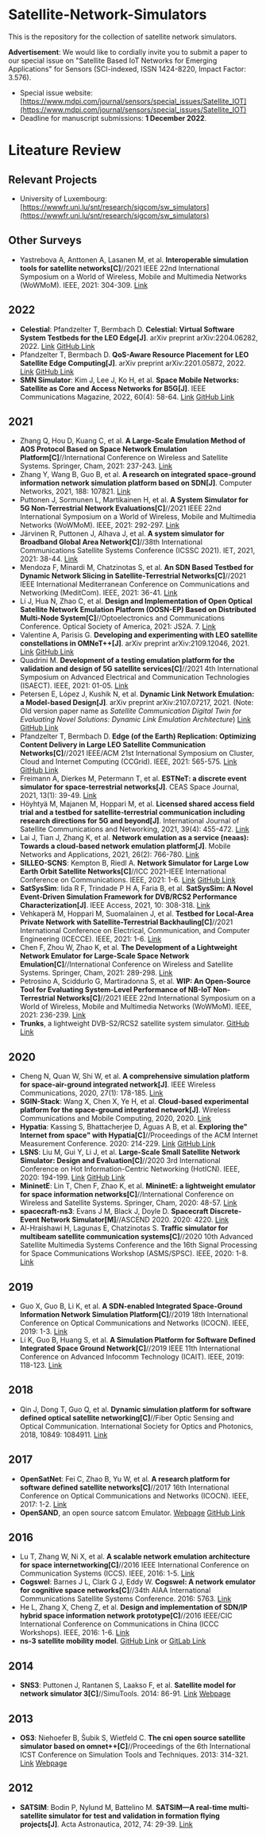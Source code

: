 # Satellite-Network-Simulators
This is the repository for the collection of satellite network simulators.

**Advertisement**: We would like to cordially invite you to submit a paper to our special issue on "Satellite Based IoT Networks for Emerging Applications" for Sensors (SCI-indexed, ISSN 1424-8220, Impact Factor: 3.576).
* Special issue website: [https://www.mdpi.com/journal/sensors/special_issues/Satellite_IOT](https://www.mdpi.com/journal/sensors/special_issues/Satellite_IOT)
* Deadline for manuscript submissions: **1 December 2022**.

# Liteature Review
## Relevant Projects
* University of Luxembourg: [https://wwwfr.uni.lu/snt/research/sigcom/sw_simulators](https://wwwfr.uni.lu/snt/research/sigcom/sw_simulators)

## Other Surveys
* Yastrebova A, Anttonen A, Lasanen M, et al. <b>Interoperable simulation tools for satellite networks[C]</b>//2021 IEEE 22nd International Symposium on a World of Wireless, Mobile and Multimedia Networks (WoWMoM). IEEE, 2021: 304-309. [Link](https://ieeexplore.ieee.org/abstract/document/9469436/)

## 2022
* <b>Celestial</b>: Pfandzelter T, Bermbach D. <b>Celestial: Virtual Software System Testbeds for the LEO Edge[J]</b>. arXiv preprint arXiv:2204.06282, 2022. [Link](https://arxiv.org/abs/2204.06282) [GitHub Link](https://github.com/OpenFogStack/celestial)
* Pfandzelter T, Bermbach D. <b>QoS-Aware Resource Placement for LEO Satellite Edge Computing[J]</b>. arXiv preprint arXiv:2201.05872, 2022. [Link](https://arxiv.org/abs/2201.05872) [GitHub Link](https://github.com/pfandzelter/optimal-leo-placement)
* <b>SMN Simulator</b>: Kim J, Lee J, Ko H, et al. <b>Space Mobile Networks: Satellite as Core and Access Networks for B5G[J]</b>. IEEE Communications Magazine, 2022, 60(4): 58-64. [Link](https://ieeexplore.ieee.org/abstract/document/9755268) [GitHub Link](https://github.com/Joonwoo-MNC/SMN-Simulator)

## 2021
* Zhang Q, Hou D, Kuang C, et al. <b>A Large-Scale Emulation Method of AOS Protocol Based on Space Network Emulation Platform[C]</b>//International Conference on Wireless and Satellite Systems. Springer, Cham, 2021: 237-243. [Link](https://link.springer.com/chapter/10.1007/978-3-030-93398-2_24)
* Zhang Y, Wang B, Guo B, et al. <b>A research on integrated space-ground information network simulation platform based on SDN[J]</b>. Computer Networks, 2021, 188: 107821. [Link](https://www.sciencedirect.com/science/article/pii/S1389128621000104)
* Puttonen J, Sormunen L, Martikainen H, et al. <b>A System Simulator for 5G Non-Terrestrial Network Evaluations[C]</b>//2021 IEEE 22nd International Symposium on a World of Wireless, Mobile and Multimedia Networks (WoWMoM). IEEE, 2021: 292-297. [Link](https://ieeexplore.ieee.org/abstract/document/9469494/)
* Järvinen R, Puttonen J, Alhava J, et al. <b>A system simulator for Broadband Global Area Network[C]</b>//38th International Communications Satellite Systems Conference (ICSSC 2021). IET, 2021, 2021: 38-44. [Link](https://ieeexplore.ieee.org/abstract/document/9780435/)
* Mendoza F, Minardi M, Chatzinotas S, et al. <b>An SDN Based Testbed for Dynamic Network Slicing in Satellite-Terrestrial Networks[C]</b>//2021 IEEE International Mediterranean Conference on Communications and Networking (MeditCom). IEEE, 2021: 36-41. [Link](https://ieeexplore.ieee.org/abstract/document/9647537/)
* Li J, Hua N, Zhao C, et al. <b>Design and Implementation of Open Optical Satellite Network Emulation Platform (OOSN-EP) Based on Distributed Multi-Node System[C]</b>//Optoelectronics and Communications Conference. Optical Society of America, 2021: JS2A. 7. [Link](https://www.osapublishing.org/abstract.cfm?uri=OECC-2021-JS2A.7)
* Valentine A, Parisis G. <b>Developing and experimenting with LEO satellite constellations in OMNeT++[J]</b>. arXiv preprint arXiv:2109.12046, 2021. [Link](https://arxiv.org/abs/2109.12046) [GitHub Link](https://github.com/Avian688/leosatellites)
* Quadrini M. <b>Development of a testing emulation platform for the validation and design of 5G satellite services[C]</b>//2021 4th International Symposium on Advanced Electrical and Communication Technologies (ISAECT). IEEE, 2021: 01-05. [Link](https://ieeexplore.ieee.org/abstract/document/9668581/)
* Petersen E, López J, Kushik N, et al. <b>Dynamic Link Network Emulation: a Model-based Design[J]</b>. arXiv preprint arXiv:2107.07217, 2021. (Note: Old version paper name as *Satellite Communication Digital Twin for Evaluating Novel Solutions: Dynamic Link Emulation Architecture*) [Link](https://arxiv.org/abs/2107.07217) [GitHub Link](https://github.com/ptrsen/DLinkEm) 
* Pfandzelter T, Bermbach D. <b>Edge (of the Earth) Replication: Optimizing Content Delivery in Large LEO Satellite Communication Networks[C]</b>//2021 IEEE/ACM 21st International Symposium on Cluster, Cloud and Internet Computing (CCGrid). IEEE, 2021: 565-575. [Link](https://ieeexplore.ieee.org/abstract/document/9499413/) [GitHub Link](https://github.com/pfandzelter/LLEOSCN-CDN-Sim)
* Freimann A, Dierkes M, Petermann T, et al. <b>ESTNeT: a discrete event simulator for space-terrestrial networks[J]</b>. CEAS Space Journal, 2021, 13(1): 39-49. [Link](https://link.springer.com/article/10.1007/s12567-020-00316-6)
* Höyhtyä M, Majanen M, Hoppari M, et al. <b>Licensed shared access field trial and a testbed for satellite‐terrestrial communication including research directions for 5G and beyond[J]</b>. International Journal of Satellite Communications and Networking, 2021, 39(4): 455-472. [Link](https://onlinelibrary.wiley.com/doi/abs/10.1002/sat.1380)
* Lai J, Tian J, Zhang K, et al. <b>Network emulation as a service (neaas): Towards a cloud-based network emulation platform[J]</b>. Mobile Networks and Applications, 2021, 26(2): 766-780. [Link](https://link.springer.com/article/10.1007/s11036-019-01426-0)
* <b>SILLEO-SCNS</b>: Kempton B, Riedl A. <b>Network Simulator for Large Low Earth Orbit Satellite Networks[C]</b>//ICC 2021-IEEE International Conference on Communications. IEEE, 2021: 1-6. [Link](https://ieeexplore.ieee.org/abstract/document/9500439/) [GitHub Link](https://github.com/Ben-Kempton/SILLEO-SCNS)
* <b>SatSysSim</b>: Iida R F, Trindade P H A, Faria B, et al. <b>SatSysSim: A Novel Event-Driven Simulation Framework for DVB/RCS2 Performance Characterization[J]</b>. IEEE Access, 2021, 10: 308-318. [Link](https://ieeexplore.ieee.org/abstract/document/9661421/)
* Vehkaperä M, Hoppari M, Suomalainen J, et al. <b>Testbed for Local-Area Private Network with Satellite-Terrestrial Backhauling[C]</b>//2021 International Conference on Electrical, Communication, and Computer Engineering (ICECCE). IEEE, 2021: 1-6. [Link](https://ieeexplore.ieee.org/abstract/document/9514101/)
* Chen F, Zhou W, Zhao K, et al. <b>The Development of a Lightweight Network Emulator for Large-Scale Space Network Emulation[C]</b>//International Conference on Wireless and Satellite Systems. Springer, Cham, 2021: 289-298. [Link](https://link.springer.com/chapter/10.1007/978-3-030-93398-2_29)
* Petrosino A, Sciddurlo G, Martiradonna S, et al. <b>WIP: An Open-Source Tool for Evaluating System-Level Performance of NB-IoT Non-Terrestrial Networks[C]</b>//2021 IEEE 22nd International Symposium on a World of Wireless, Mobile and Multimedia Networks (WoWMoM). IEEE, 2021: 236-239. [Link](https://ieeexplore.ieee.org/abstract/document/9469433/)
* <b>Trunks</b>, a lightweight DVB-S2/RCS2 satellite system simulator. [GitHub Link](https://github.com/shynuu/trunks)

## 2020
* Cheng N, Quan W, Shi W, et al. <b>A comprehensive simulation platform for space-air-ground integrated network[J]</b>. IEEE Wireless Communications, 2020, 27(1): 178-185. [Link](https://ieeexplore.ieee.org/abstract/document/8994207/)
* <b>SGIN-Stack</b>: Wang X, Chen X, Ye H, et al. <b>Cloud-based experimental platform for the space-ground integrated network[J]</b>. Wireless Communications and Mobile Computing, 2020, 2020. [Link](https://www.hindawi.com/journals/wcmc/2020/8893187/)
* <b>Hypatia</b>: Kassing S, Bhattacherjee D, Águas A B, et al. <b>Exploring the" Internet from space" with Hypatia[C]</b>//Proceedings of the ACM Internet Measurement Conference. 2020: 214-229. [Link](https://dl.acm.org/doi/abs/10.1145/3419394.3423635) [GitHub Link](https://github.com/snkas/hypatia)
* <b>LSNS</b>: Liu M, Gui Y, Li J, et al. <b>Large-Scale Small Satellite Network Simulator: Design and Evaluation[C]</b>//2020 3rd International Conference on Hot Information-Centric Networking (HotICN). IEEE, 2020: 194-199. [Link](https://ieeexplore.ieee.org/abstract/document/9350838/) [GitHub Link](https://github.com/infonetlijian/Large-Scale-Satellite-Network-Simulator-LSNS)
* <b>MininetE</b>: Lin T, Chen F, Zhao K, et al. <b>MininetE: a lightweight emulator for space information networks[C]</b>//International Conference on Wireless and Satellite Systems. Springer, Cham, 2020: 48-57. [Link](https://link.springer.com/chapter/10.1007/978-3-030-69069-4_5)
* <b>spacecraft-ns3</b>: Evans J M, Black J, Doyle D. <b>Spacecraft Discrete-Event Network Simulator[M]</b>//ASCEND 2020. 2020: 4220. [Link](https://arc.aiaa.org/doi/abs/10.2514/6.2020-4220)
* Al-Hraishawi H, Lagunas E, Chatzinotas S. <b>Traffic simulator for multibeam satellite communication systems[C]</b>//2020 10th Advanced Satellite Multimedia Systems Conference and the 16th Signal Processing for Space Communications Workshop (ASMS/SPSC). IEEE, 2020: 1-8. [Link](https://ieeexplore.ieee.org/abstract/document/9268831/)

## 2019
* Guo X, Guo B, Li K, et al. <b>A SDN-enabled Integrated Space-Ground Information Network Simulation Platform[C]</b>//2019 18th International Conference on Optical Communications and Networks (ICOCN). IEEE, 2019: 1-3. [Link](https://ieeexplore.ieee.org/abstract/document/8934091/)
* Li K, Guo B, Huang S, et al. <b>A Simulation Platform for Software Defined Integrated Space Ground Network[C]</b>//2019 IEEE 11th International Conference on Advanced Infocomm Technology (ICAIT). IEEE, 2019: 118-123. [Link](https://ieeexplore.ieee.org/abstract/document/8935928/)

## 2018
* Qin J, Dong T, Guo Q, et al. <b>Dynamic simulation platform for software defined optical satellite networking[C]</b>//Fiber Optic Sensing and Optical Communication. International Society for Optics and Photonics, 2018, 10849: 1084911. [Link](https://www.spiedigitallibrary.org/conference-proceedings-of-spie/10849/1084911/Dynamic-simulation-platform-for-software-defined-optical-satellite-networking/10.1117/12.2505497.short)

## 2017
* <b>OpenSatNet</b>: Fei C, Zhao B, Yu W, et al. <b>A research platform for software defined satellite networks[C]</b>//2017 16th International Conference on Optical Communications and Networks (ICOCN). IEEE, 2017: 1-2. [Link](https://ieeexplore.ieee.org/abstract/document/8121473/)
* <b>OpenSAND</b>, an open source satcom Emulator. [Webpage](https://www.opensand.org/) [GitHub Link](https://github.com/CNES/opensand)

## 2016
* Lu T, Zhang W, Ni X, et al. <b>A scalable network emulation architecture for space internetworking[C]</b>//2016 IEEE International Conference on Communication Systems (ICCS). IEEE, 2016: 1-5. [Link](https://ieeexplore.ieee.org/abstract/document/7833653/)
* <b>Cogswel</b>: Barnes J L, Clark G J, Eddy W. <b>Cogswel: A network emulator for cognitive space networks[C]</b>//34th AIAA International Communications Satellite Systems Conference. 2016: 5763. [Link](https://arc.aiaa.org/doi/pdf/10.2514/6.2016-5763)
* He L, Zhang X, Cheng Z, et al. <b>Design and implementation of SDN/IP hybrid space information network prototype[C]</b>//2016 IEEE/CIC International Conference on Communications in China (ICCC Workshops). IEEE, 2016: 1-6. [Link](https://ieeexplore.ieee.org/abstract/document/7586705/)
* <b>ns-3 satellite mobility model</b>. [GitHub Link](https://github.com/sns3/sns3-satellite) or [GitLab Link](https://gitlab.inesctec.pt/pmms/ns3-satellite)

## 2014
* <b>SNS3</b>: Puttonen J, Rantanen S, Laakso F, et al. <b>Satellite model for network simulator 3[C]</b>//SimuTools. 2014: 86-91. [Link](https://scholar.archive.org/work/m3nyifvplvbafnhoxphior7kxy/access/wayback/https://eudl.eu/pdf/10.4108/icst.simutools.2014.254631) [Webpage](http://satellite-ns3.com/)

## 2013
* <b>OS3</b>: Niehoefer B, Šubik S, Wietfeld C. <b>The cni open source satellite simulator based on omnet++[C]</b>//Proceedings of the 6th International ICST Conference on Simulation Tools and Techniques. 2013: 314-321. [Link](https://www.researchgate.net/profile/Sebastian-Subik/publication/236032227_The_CNI_Open_Source_Satellite_Simulator_based_on_OMNeT/links/54043b8b0cf2bba34c1c538d/The-CNI-Open-Source-Satellite-Simulator-based-on-OMNeT.pdf) [Webpage](\url{https://omnetpp.org/download-items/OS3.html})

## 2012
* <b>SATSIM</b>: Bodin P, Nylund M, Battelino M. <b>SATSIM—A real-time multi-satellite simulator for test and validation in formation flying projects[J]</b>. Acta Astronautica, 2012, 74: 29-39. [Link](https://www.sciencedirect.com/science/article/pii/S009457651100350X)
